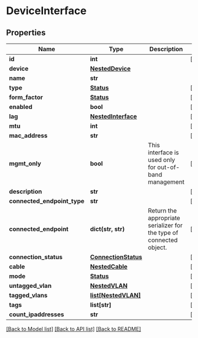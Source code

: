 # DeviceInterface

## Properties
Name | Type | Description | Notes
------------ | ------------- | ------------- | -------------
**id** | **int** |  | [optional] 
**device** | [**NestedDevice**](NestedDevice.md) |  | 
**name** | **str** |  | 
**type** | [**Status**](Status.md) |  | [optional] 
**form_factor** | [**Status**](Status.md) |  | [optional] 
**enabled** | **bool** |  | [optional] 
**lag** | [**NestedInterface**](NestedInterface.md) |  | [optional] 
**mtu** | **int** |  | [optional] 
**mac_address** | **str** |  | [optional] 
**mgmt_only** | **bool** | This interface is used only for out-of-band management | [optional] 
**description** | **str** |  | [optional] 
**connected_endpoint_type** | **str** |  | [optional] 
**connected_endpoint** | **dict(str, str)** |          Return the appropriate serializer for the type of connected object.          | [optional] 
**connection_status** | [**ConnectionStatus**](ConnectionStatus.md) |  | [optional] 
**cable** | [**NestedCable**](NestedCable.md) |  | [optional] 
**mode** | [**Status**](Status.md) |  | [optional] 
**untagged_vlan** | [**NestedVLAN**](NestedVLAN.md) |  | [optional] 
**tagged_vlans** | [**list[NestedVLAN]**](NestedVLAN.md) |  | [optional] 
**tags** | **list[str]** |  | [optional] 
**count_ipaddresses** | **str** |  | [optional] 

[[Back to Model list]](../README.md#documentation-for-models) [[Back to API list]](../README.md#documentation-for-api-endpoints) [[Back to README]](../README.md)


